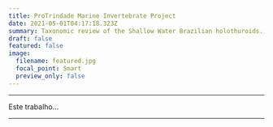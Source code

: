 ```yaml
---
title: ProTrindade Marine Invertebrate Project
date: 2021-05-01T04:17:18.323Z
summary: Taxonomic review of the Shallow Water Brazilian holothuroids.
draft: false
featured: false
image:
  filename: featured.jpg
  focal_point: Smart
  preview_only: false
---
```


---
Este trabalho...

---
